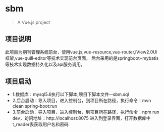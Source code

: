 ﻿# sbm

> A Vue.js project

## 项目说明

此项目为期刊管理系统前台，使用vue.js,vue-resource,vue-router,iView2.0UI框架,vue-quill-editor等技术实现前台页面，
后台采用的是springboot+mybatis等技术实现数据持久化以及api服务调用，
## 项目启动
- 1.数据库：mysql5.6执行以下脚本,项目下脚本文件--sbm.sql
- 2.后台启动：导入项目，进入控制台，到项目所在路径，执行命令：mvn clean spring-boot:run
- 3.前台启动：导入项目，进入控制台，到项目所在路径，执行命令：npm run dev，访问地址：http://localhost:8075  进入到登录界面，打开数据库中t_reader表获取用户名和密码

